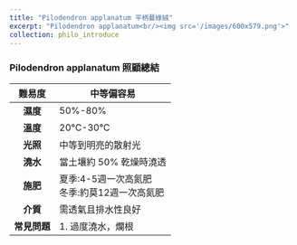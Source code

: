 ```yaml
---
title: "Pilodendron applanatum 平柄蔓綠絨"
excerpt: "Pilodendron applanatum<br/><img src='/images/600x579.png'>"
collection: philo_introduce
---
```


### Pilodendron applanatum 照顧總結

|**難易度**|中等偏容易 |
|:-:|-|
|**濕度**|50%-80%|
|**溫度**|20°C-30°C|
|**光照**|中等到明亮的散射光|
|**澆水**|當土壤約 50% 乾燥時澆透|
|**施肥**|夏季:4-5週一次高氮肥<br>冬季:約莫12週一次高氮肥|
|**介質**|需透氣且排水性良好|
|**常見問題**|1. 過度澆水，爛根|
